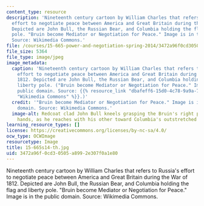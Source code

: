```yaml
---
content_type: resource
description: 'Nineteenth century cartoon by William Charles that refers to Russia''s
  effort to negotiate peace between America and Great Britain during the War of 1812.
  Depicted are John Bull, the Russian Bear, and Columbia holding the flag and liberty
  pole. "Bruin become Mediator or Negotiation for Peace." Image is in the public domain.
  Source: Wikimedia Commons.'
file: /courses/15-665-power-and-negotiation-spring-2014/3472a96f0cd30505a8992e307f0a1e80_15-665s14-th.jpg
file_size: 5364
file_type: image/jpeg
image_metadata:
  caption: 'Nineteenth century cartoon by William Charles that refers to Russia''s
    effort to negotiate peace between America and Great Britain during the War of
    1812. Depicted are John Bull, the Russian Bear, and Columbia holding a flag and
    liberty pole. ("Bruin become Mediator or Negotiation for Peace." Image is in the
    public domain. Source: {{% resource_link "dbafeff6-15d0-4c78-9a9a-7885f9599784"
    "Wikimedia Commons" %}}.)'
  credit: '"Bruin become Mediator or Negotiation for Peace." Image is in the public
    domain. Source: Wikimedia Commons.'
  image-alt: Redcoat clad John Bull kneels grasping the Bruin's right paw with both
    hands, as he reaches with his other toward Columbia's outstretched hand.
learning_resource_types: []
license: https://creativecommons.org/licenses/by-nc-sa/4.0/
ocw_type: OCWImage
resourcetype: Image
title: 15-665s14-th.jpg
uid: 3472a96f-0cd3-0505-a899-2e307f0a1e80
---
```

Nineteenth century cartoon by William Charles that refers to Russia's effort to negotiate peace between America and Great Britain during the War of 1812. Depicted are John Bull, the Russian Bear, and Columbia holding the flag and liberty pole. "Bruin become Mediator or Negotiation for Peace." Image is in the public domain. Source: Wikimedia Commons.